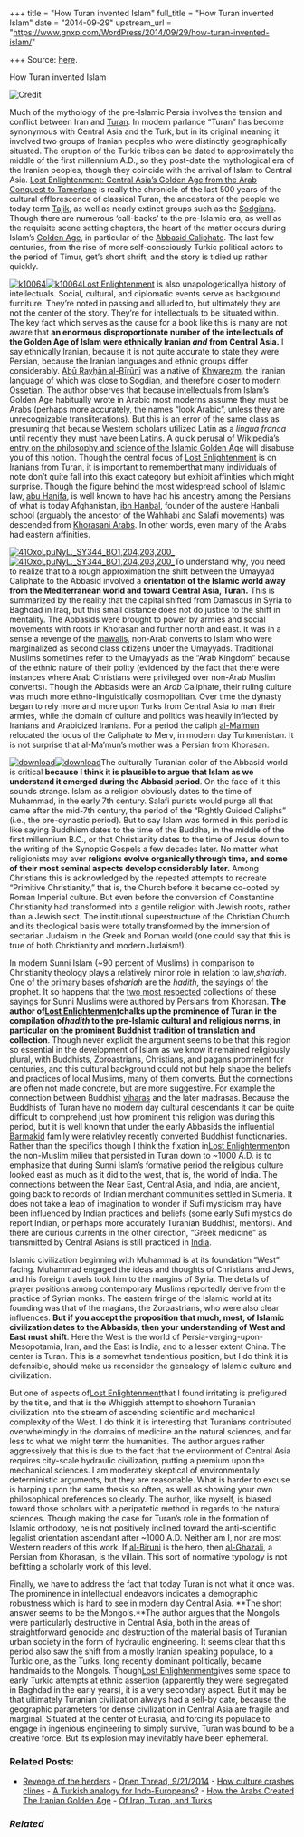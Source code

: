 +++
title = "How Turan invented Islam"
full_title = "How Turan invented Islam"
date = "2014-09-29"
upstream_url = "https://www.gnxp.com/WordPress/2014/09/29/how-turan-invented-islam/"

+++
Source: [here](https://www.gnxp.com/WordPress/2014/09/29/how-turan-invented-islam/).

How Turan invented Islam

![[Credit](http://www.celtoslavica.de/bibliothek/turan1.html)](https://i0.wp.com/www.unz.com/wp-content/uploads/2014/09/iran-turan-300x209.jpg?resize=300%2C209)

Much of the mythology of the pre-Islamic Persia involves the tension and conflict between Iran and [Turan](https://en.wikipedia.org/wiki/Turan). In modern parlance “Turan” has become synonymous with Central Asia and the Turk, but in its original meaning it involved two groups of Iranian peoples who were distinctly geographically situated. The eruption of the Turkic tribes can be dated to approximately the middle of the first millennium A.D., so they post-date the mythological era of the Iranian peoples, though they coincide with the arrival of Islam to Central Asia. [Lost Enlightenment: Central Asia’s Golden Age from the Arab Conquest to Tamerlane](https://www.amazon.com/exec/obidos/ASIN/B00F8MIJMQ/geneexpressio-20) is really the chronicle of the last 500 years of the cultural efflorescence of classical Turan, the ancestors of the people we today term [Tajik](https://en.wikipedia.org/wiki/Tajik), as well as nearly extinct groups such as the [Sodgians](https://en.wikipedia.org/wiki/Yaghnobi_people). Though there are numerous ‘call-backs’ to the pre-Islamic era, as well as the requisite scene setting chapters, the heart of the matter occurs during Islam’s [Golden Age](https://en.wikipedia.org/wiki/Islamic_Golden_Age), in particular of the [Abbasid Caliphate](https://en.wikipedia.org/wiki/Abbasid_Caliphate). The last few centuries, from the rise of more self-consciously Turkic political actors to the period of Timur, get’s short shrift, and the story is tidied up rather quickly.

[![k10064](https://i0.wp.com/www.unz.com/wp-content/uploads/2014/09/k10064-205x300.gif?resize=205%2C300)![k10064](https://i0.wp.com/www.unz.com/wp-content/uploads/2014/09/k10064-205x300.gif?resize=205%2C300)](https://www.amazon.com/exec/obidos/ASIN/B00F8MIJMQ/geneexpressio-20)[Lost Enlightenment](https://www.amazon.com/exec/obidos/ASIN/B00F8MIJMQ/geneexpressio-20) is also unapologeticallya history of intellectuals. Social, cultural, and diplomatic events serve as background furniture. They’re noted in passing and alluded to, but ultimately they are not the center of the story. They’re for intellectuals to be situated within. The key fact which serves as the cause for a book like this is many are not aware that **an enormous disproportionate number of the intellectuals of the Golden Age of Islam were ethnically Iranian *and* from Central Asia.** I say ethnically Iranian, because it is not quite accurate to state they were Persian, because the Iranian languages and ethnic groups differ considerably. [Abū Rayḥān al-Bīrūnī](https://en.wikipedia.org/wiki/Ab%C5%AB_Ray%E1%B8%A5%C4%81n_al-B%C4%ABr%C5%ABn%C4%AB) was a native of [Khwarezm](https://en.wikipedia.org/wiki/Khwarezm), the Iranian language of which was close to Sogdian, and therefore closer to modern [Ossetian](https://en.wikipedia.org/wiki/Ossetians). The author observes that because intellectuals from Islam’s Golden Age habitually wrote in Arabic most moderns assume they must be Arabs (perhaps more accurately, the names “look Arabic”, unless they are unrecognizable transliterations). But this is an error of the same class as presuming that because Western scholars utilized Latin as a *lingua franca* until recently they must have been Latins. A quick perusal of [Wikipedia’s entry on the philosophy and science of the Islamic Golden Age](https://en.wikipedia.org/wiki/Islamic_Golden_Age#Philosophy) will disabuse you of this notion. Though the central focus of [Lost Enlightenment](https://www.amazon.com/exec/obidos/ASIN/B00F8MIJMQ/geneexpressio-20) is on Iranians from Turan, it is important to rememberthat many individuals of note don’t quite fall into this exact category but exhibit affinities which might surprise. Though the figure behind the most widespread school of Islamic law, [abu Hanifa](https://en.wikipedia.org/wiki/Ab%C5%AB_%E1%B8%A4an%C4%ABfa), is well known to have had his ancestry among the Persians of what is today Afghanistan, [ibn Hanbal](https://en.wikipedia.org/wiki/Ahmad_ibn_Hanbal), founder of the austere Hanbali school (arguably the ancestor of the Wahhabi and Salafi movements) was descended from [Khorasani Arabs](https://en.wikipedia.org/wiki/Arabs_in_Khorasan). In other words, even many of the Arabs had eastern affinities.

[![41OxoLpuNyL.\_SY344_BO1,204,203,200\_](https://i0.wp.com/www.unz.com/wp-content/uploads/2014/09/41OxoLpuNyL._SY344_BO1204203200_-195x300.jpg?resize=195%2C300)![41OxoLpuNyL.\_SY344_BO1,204,203,200\_](https://i0.wp.com/www.unz.com/wp-content/uploads/2014/09/41OxoLpuNyL._SY344_BO1204203200_-195x300.jpg?resize=195%2C300)](https://www.amazon.com/exec/obidos/ASIN/B001JAHG5C/geneexpressio-20)To understand why, you need to realize that to a rough approximation the shift between the Umayyad Caliphate to the Abbasid involved a **orientation of the Islamic world away from the Mediterranean world and toward Central Asia, Turan.** This is summarized by the reality that the capital shifted from Damascus in Syria to Baghdad in Iraq, but this small distance does not do justice to the shift in mentality. The Abbasids were brought to power by armies and social movements with roots in Khorasan and further north and east. It was in a sense a revenge of the [mawalis](https://en.wikipedia.org/wiki/Mawali), non-Arab converts to Islam who were marginalized as second class citizens under the Umayyads. Traditional Muslims sometimes refer to the Umayyads as the “Arab Kingdom” because of the ethnic nature of their polity (evidenced by the fact that there were instances where Arab Christians were privileged over non-Arab Muslim converts). Though the Abbasids were an *Arab* Caliphate, their ruling culture was much more ethno-linguistically cosmopolitan. Over time the dynasty began to rely more and more upon Turks from Central Asia to man their armies, while the domain of culture and politics was heavily inflected by Iranians and Arabicized Iranians. For a period the caliph [al-Ma’mun](https://en.wikipedia.org/wiki/Al-Ma'mun) relocated the locus of the Caliphate to Merv, in modern day Turkmenistan. It is not surprise that al-Ma’mun’s mother was a Persian from Khorasan.

[![download](https://i0.wp.com/www.unz.com/wp-content/uploads/2014/09/download2-197x300.jpg?resize=197%2C300)![download](https://i0.wp.com/www.unz.com/wp-content/uploads/2014/09/download2-197x300.jpg?resize=197%2C300)](https://www.amazon.com/exec/obidos/ASIN/B00F8MIJMQ/geneexpressio-20)The culturally Turanian color of the Abbasid world is critical **because I think it is plausible to argue that Islam as we understand it emerged during the Abbasid period**. On the face of it this sounds strange. Islam as a religion obviously dates to the time of Muhammad, in the early 7th century. Salafi purists would purge all that came after the mid-7th century, the period of the “Rightly Guided Caliphs” (i.e., the pre-dynastic period). But to say Islam was formed in this period is like saying Buddhism dates to the time of the Buddha, in the middle of the first millennium B.C., or that Christianity dates to the time of Jesus down to the writing of the Synoptic Gospels a few decades later. No matter what religionists may aver **religions evolve organically through time, and some of their most seminal aspects develop considerably later.** Among Christians this is acknowledged by the repeated attempts to recreate “Primitive Christianity,” that is, the Church before it became co-opted by Roman Imperial culture. But even before the conversion of Constantine Christianity had transformed into a gentile religion with Jewish roots, rather than a Jewish sect. The institutional superstructure of the Christian Church and its theological basis were totally transformed by the immersion of sectarian Judaism in the Greek and Roman world (one could say that this is true of both Christianity and modern Judaism!).

In modern Sunni Islam (\~90 percent of Muslims) in comparison to Christianity theology plays a relatively minor role in relation to law,*shariah*. One of the primary bases of*shariah* are the *hadith*, the sayings of the prophet. It so happens that the [two most respected](https://en.wikipedia.org/wiki/Hadith_terminology#.E1.B9.A2a.E1.B8.A5.C4.AB.E1.B8.A5) collections of these sayings for Sunni Muslims were authored by Persians from Khorasan. **The author of[Lost Enlightenment](https://www.amazon.com/exec/obidos/ASIN/B00F8MIJMQ/geneexpressio-20)chalks up the prominence of Turan in the compilation of*hadith* to the pre-Islamic cultural and religious norms, in particular on the prominent Buddhist tradition of translation and collection**. Though never explicit the argument seems to be that this region so essential in the development of Islam as we know it remained religiously plural, with Buddhists, Zoroastrians, Christians, and pagans prominent for centuries, and this cultural background could not but help shape the beliefs and practices of local Muslims, many of them converts. But the connections are often not made concrete, but are more suggestive. For example the connection between Buddhist [viharas](https://en.wikipedia.org/wiki/Vihara) and the later madrasas. Because the Buddhists of Turan have no modern day cultural descendants it can be quite difficult to comprehend just how prominent this religion was during this period, but it is well known that under the early Abbasids the influential [Barmakid](https://en.wikipedia.org/wiki/Barmakids) family were
relativley recently converted Buddhist functionaries. Rather than the specifics though I think the fixation in[Lost Enlightenment](https://www.amazon.com/exec/obidos/ASIN/B00F8MIJMQ/geneexpressio-20)on the non-Muslim milieu that persisted in Turan down to \~1000 A.D. is to emphasize that during Sunni Islam’s formative period the religious culture looked east as much as it did to the west, that is, the world of India. The connections between the Near East, Central Asia, and India, are ancient, going back to records of Indian merchant communities settled in Sumeria. It does not take a leap of imagination to wonder if Sufi mysticism may have been influenced by Indian practices and beliefs (some early Sufi mystics do report Indian, or perhaps more accurately Turanian Buddhist, mentors). And there are curious currents in the other direction, “Greek medicine” as transmitted by Central Asians is still practiced in [India](https://en.wikipedia.org/wiki/Unani#Notable_Unani_organizations.2Finstitutions).

Islamic civilization beginning with Muhammad is at its foundation “West” facing. Muhammad engaged the ideas and thoughts of Christians and Jews, and his foreign travels took him to the margins of Syria. The details of prayer positions among contemporary Muslims reportedly derive from the practice of Syrian monks. The eastern fringe of the Islamic world at its founding was that of the magians, the Zoroastrians, who were also clear influences. **But if you accept the proposition that much, most, of Islamic civilization dates to the Abbasids, then your understanding of West and East must shift**. Here the West is the world of Persia-verging-upon-Mesopotamia, Iran, and the East is India, and to a lesser extent China. The center is Turan. This is a somewhat tendentious position, but I do think it is defensible, should make us reconsider the genealogy of Islamic culture and civilization.

But one of aspects of[Lost Enlightenment](https://www.amazon.com/exec/obidos/ASIN/B00F8MIJMQ/geneexpressio-20)that I found irritating is prefigured by the title, and that is the Whiggish attempt to shoehorn Turanian civilization into the stream of ascending scientific and mechanical complexity of the West. I do think it is interesting that Turanians contributed overwhelmingly in the domains of medicine an the natural sciences, and far less to what we might term the humanities. The author argues rather aggressively that this is due to the fact that the environment of Central Asia requires city-scale hydraulic civilization, putting a premium upon the mechanical sciences. I am moderately skeptical of environmentally deterministic arguments, but they are reasonable. What is harder to excuse is harping upon the same thesis so often, as well as showing your own philosophical preferences so clearly. The author, like myself, is biased toward those scholars with a peripatetic method in regards to the natural sciences. Though making the case for Turan’s role in the formation of Islamic orthodoxy, he is not positively inclined toward the anti-scientific legalist orientation ascendant after \~1000 A.D. Neither am I, nor are most Western readers of this work. If [al-Biruni](https://en.wikipedia.org/wiki/Ab%C5%AB_Ray%E1%B8%A5%C4%81n_al-B%C4%ABr%C5%ABn%C4%AB) is the hero, then [al-Ghazali](https://en.wikipedia.org/wiki/Al-Ghazali), a Persian from Khorasan, is the villain. This sort of normative typology is not befitting a scholarly work of this level.

Finally, we have to address the fact that today Turan is not what it once was. The prominence in intellectual endeavors indicates a demographic robustness which is hard to see in modern day Central Asia. **The short answer seems to be the Mongols.**The author argues that the Mongols were particularly destructive in Central Asia, both in the areas of straightforward genocide and destruction of the material basis of Turanian urban society in the form of hydraulic engineering. It seems clear that this period also saw the shift from a mostly Iranian speaking populace, to a Turkic one, as the Turks, long recently dominant politically, became handmaids to the Mongols. Though[Lost Enlightenment](https://www.amazon.com/exec/obidos/ASIN/B00F8MIJMQ/geneexpressio-20)gives some space to early Turkic attempts at ethnic assertion (apparently they were segregated in Baghdad in the early years), it is a very secondary aspect. But it may be that ultimately Turanian civilization always had a sell-by date, because the geographic parameters for dense civilization in Central Asia are fragile and marginal. Situated at the center of Eurasia, and forcing its populace to engage in ingenious engineering to simply survive, Turan was bound to be a creative force. But its explosion may inevitably have been ephemeral.

### Related Posts:

- [Revenge of the
  herders](https://www.gnxp.com/WordPress/2012/03/31/revenge-of-the-herders/) - [Open Thread,
  9/21/2014](https://www.gnxp.com/WordPress/2014/09/21/open-thread-9212014/) - [How culture crashes
  clines](https://www.gnxp.com/WordPress/2012/03/29/how-culture-crashes-clines/) - [A Turkish analogy for
  Indo-Europeans?](https://www.gnxp.com/WordPress/2007/03/20/a-turkish-analogy-for-indo-europeans/) - [How the Arabs Created The Iranian Golden
  Age](https://www.gnxp.com/WordPress/2020/07/05/how-the-arabs-created-the-iranian-golden-age/) - [Of Iran, Turan, and
  Turks](https://www.gnxp.com/WordPress/2010/09/17/of-iran-and-turan/)

### *Related*

[](https://www.addtoany.com/add_to/facebook?linkurl=https%3A%2F%2Fwww.gnxp.com%2FWordPress%2F2014%2F09%2F29%2Fhow-turan-invented-islam%2F&linkname=How%20Turan%20invented%20Islam "Facebook")[](https://www.addtoany.com/add_to/twitter?linkurl=https%3A%2F%2Fwww.gnxp.com%2FWordPress%2F2014%2F09%2F29%2Fhow-turan-invented-islam%2F&linkname=How%20Turan%20invented%20Islam "Twitter")[](https://www.addtoany.com/add_to/email?linkurl=https%3A%2F%2Fwww.gnxp.com%2FWordPress%2F2014%2F09%2F29%2Fhow-turan-invented-islam%2F&linkname=How%20Turan%20invented%20Islam "Email")[](https://www.addtoany.com/share)
